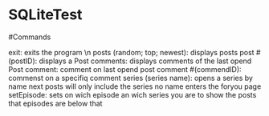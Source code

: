 # SQLiteTest

 #Commands
 
 exit: exits the program \n
 posts (random; top; newest): displays posts 
 post #(postID): displays a Post
 comments: displays comments of the last opend Post
 comment: comment on last opend post
 comment #(commendID): commenst on a specifiq comment
 series (series name): opens a series by name next posts will only include the series no name enters the foryou page
 setEpisode: sets on wich episode an wich series you are to show the posts that episodes are below that
